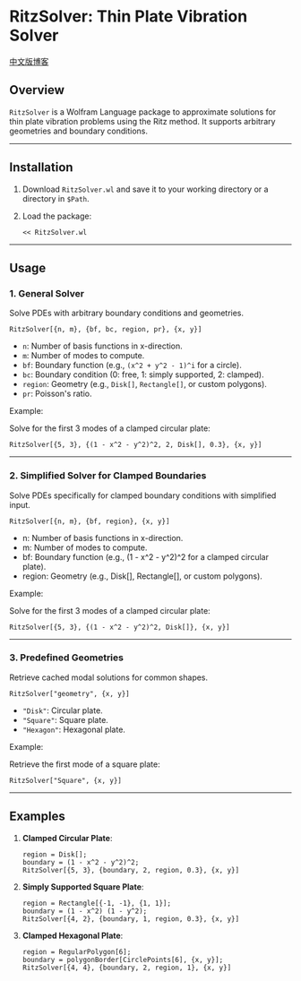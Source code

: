 # RitzSolver: Thin Plate Vibration Solver

[中文版博客](https://fengyukongzhou.github.io/2024/12/04/ritz-method-in-wl/)

## Overview

`RitzSolver` is a Wolfram Language package to approximate solutions for thin plate vibration problems using the Ritz method. It supports arbitrary geometries and boundary conditions.

---

## Installation

1. Download `RitzSolver.wl` and save it to your working directory or a directory in `$Path`.
2. Load the package:

   ```wolfram
   << RitzSolver.wl
   ```

---

## Usage

### 1. General Solver
Solve PDEs with arbitrary boundary conditions and geometries.

```wolfram
RitzSolver[{n, m}, {bf, bc, region, pr}, {x, y}]
```

- `n`: Number of basis functions in x-direction.
- `m`: Number of modes to compute.
- `bf`: Boundary function (e.g., `(x^2 + y^2 - 1)^i` for a circle).
- `bc`: Boundary condition (0: free, 1: simply supported, 2: clamped).
- `region`: Geometry (e.g., `Disk[]`, `Rectangle[]`, or custom polygons).
- `pr`: Poisson's ratio.

Example:

Solve for the first 3 modes of a clamped circular plate:
```wolfram
RitzSolver[{5, 3}, {(1 - x^2 - y^2)^2, 2, Disk[], 0.3}, {x, y}]
```

---

### 2. Simplified Solver for Clamped Boundaries
Solve PDEs specifically for clamped boundary conditions with simplified input.

```wolfram
RitzSolver[{n, m}, {bf, region}, {x, y}]
```

- n: Number of basis functions in x-direction.
- m: Number of modes to compute.
- bf: Boundary function (e.g., (1 - x^2 - y^2)^2 for a clamped circular plate).
- region: Geometry (e.g., Disk[], Rectangle[], or custom polygons).

Example:

Solve for the first 3 modes of a clamped circular plate:

```wolfram
RitzSolver[{5, 3}, {(1 - x^2 - y^2)^2, Disk[]}, {x, y}]
```

---

### 3. Predefined Geometries
Retrieve cached modal solutions for common shapes.

```wolfram
RitzSolver["geometry", {x, y}]
```

- `"Disk"`: Circular plate.  
- `"Square"`: Square plate.  
- `"Hexagon"`: Hexagonal plate.

Example:

Retrieve the first mode of a square plate:
```wolfram
RitzSolver["Square", {x, y}]
```

---

## Examples

1. **Clamped Circular Plate**:
   ```wolfram
   region = Disk[];
   boundary = (1 - x^2 - y^2)^2;
   RitzSolver[{5, 3}, {boundary, 2, region, 0.3}, {x, y}]
   ```

2. **Simply Supported Square Plate**:
   ```wolfram
   region = Rectangle[{-1, -1}, {1, 1}];
   boundary = (1 - x^2) (1 - y^2);
   RitzSolver[{4, 2}, {boundary, 1, region, 0.3}, {x, y}]
   ```

3. **Clamped Hexagonal Plate**:
   ```wolfram
   region = RegularPolygon[6];
   boundary = polygonBorder[CirclePoints[6], {x, y}];
   RitzSolver[{4, 4}, {boundary, 2, region, 1}, {x, y}]
   ```
